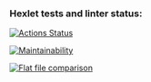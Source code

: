 ### Hexlet tests and linter status:
[![Actions Status](https://github.com/AndreyYurpalov/python-project-50/actions/workflows/hexlet-check.yml/badge.svg)](https://github.com/AndreyYurpalov/python-project-50/actions)

[![Maintainability](https://api.codeclimate.com/v1/badges/59c04c73291342ba04b3/maintainability)](https://codeclimate.com/github/AndreyYurpalov/python-project-50/maintainability)

[![Flat file comparison](https://asciinema.org/a/aRdaaYFyzrJ8QCUHSgH0oTUxY.svg)](https://asciinema.org/a/aRdaaYFyzrJ8QCUHSgH0oTUxY) 